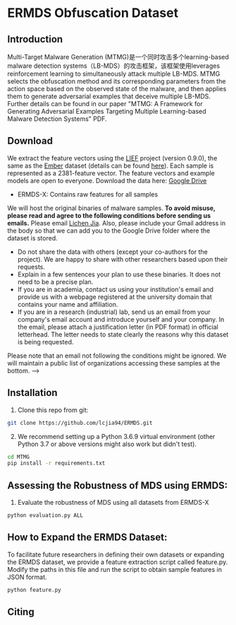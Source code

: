 # ERMDS Obfuscation Dataset
## Introduction
Multi-Target Malware Generation (MTMG)是一个同时攻击多个learning-based malware detection systems（LB-MDS）的攻击框架，该框架使用leverages reinforcement learning to simultaneously attack multiple LB-MDS. MTMG selects the obfuscation method and its corresponding parameters from the action space based on the observed state of the malware, and then applies them to generate adversarial examples that deceive multiple LB-MDS. Further details can be found in our paper "MTMG: A Framework for Generating Adversarial Examples Targeting Multiple Learning-based Malware Detection Systems" PDF.

## Download
We extract the feature vectors using the [LIEF](https://lief.quarkslab.com/) project (version 0.9.0), the same as the [Ember](https://github.com/elastic/ember) dataset (details can be found [here](https://github.com/elastic/ember/blob/master/ember/features.py)). Each sample is represented as a 2381-feature vector. The feature vectors and example models are open to everyone. Download the data here: [Google Drive](https://drive.google.com/drive/folders/10Oomg2byEGy3Qiz51MGH7a9sTit1Za-u?usp=sharing)
- ERMDS-X: Contains raw features for all samples

We will host the original binaries of malware samples. **To avoid misuse, please read and agree to the following conditions before sending us emails.** Please email [Lichen Jia](lcjia@gmail.com). Also, please include your Gmail address in the body so that we can add you to the Google Drive folder where the dataset is stored.

- Do not share the data with others (except your co-authors for the project). We are happy to share with other researchers based upon their requests.
- Explain in a few sentences your plan to use these binaries. It does not need to be a precise plan.
- If you are in academia, contact us using your institution's email and provide us with a webpage registered at the university domain that contains your name and affiliation.
- If you are in a research (industrial) lab, send us an email from your company's email account and introduce yourself and your company. In the email, please attach a justification letter (in PDF format) in official letterhead. The letter needs to state clearly the reasons why this dataset is being requested.

Please note that an email not following the conditions might be ignored. We will maintain a public list of organizations accessing these samples at the bottom. -->

## Installation
1. Clone this repo from git:

```bash
git clone https://github.com/lcjia94/ERMDS.git
```

2. We recommend setting up a Python 3.6.9 virtual environment (other Python 3.7 or above versions might also work but didn't test).

```bash
cd MTMG
pip install -r requirements.txt
```

## Assessing the Robustness of MDS using ERMDS:
1. Evaluate the robustness of MDS using all datasets from ERMDS-X

```bash
python evaluation.py ALL
```

## How to Expand the ERMDS Dataset:
To facilitate future researchers in defining their own datasets or expanding the ERMDS dataset, we provide a feature extraction script called feature.py. Modify the paths in this file and run the script to obtain sample features in JSON format.

```bash
python feature.py
```

## Citing
```

```
